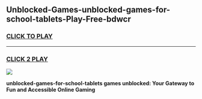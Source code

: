 
## Unblocked-Games-unblocked-games-for-school-tablets-Play-Free-bdwcr
<h3>
<a href="https://premium76.site?title=unblocked-games-for-school-tablets&ref=20A">CLICK TO PLAY</a></h3>
<hr>

<h3>
<a href="https://premium76.site?title=unblocked-games-for-school-tablets&ref=20A">CLICK 2 PLAY</a>
  
</h3>

<a href="https://premium76.site?title=unblocked-games-for-school-tablets&ref=20A"><img src="https://clearcache.store/games.png"></a>


**unblocked-games-for-school-tablets games unblocked: Your Gateway to Fun and Accessible Online Gaming**
